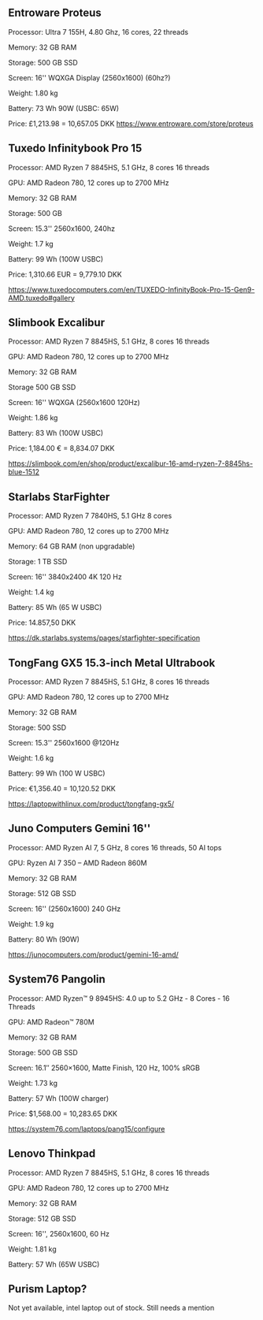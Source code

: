 ## Entroware Proteus

Processor: Ultra 7 155H, 4.80 Ghz, 16 cores, 22 threads

Memory: 32 GB RAM

Storage: 500 GB SSD

Screen: 16'' WQXGA Display (2560x1600) (60hz?)

Weight: 1.80 kg

Battery: 73 Wh 90W (USBC: 65W)

Price: £1,213.98 = 10,657.05 DKK
https://www.entroware.com/store/proteus

## Tuxedo Infinitybook Pro 15

Processor: AMD Ryzen 7 8845HS, 5.1 GHz, 8 cores 16 threads

GPU: AMD Radeon 780, 12 cores up to 2700 MHz

Memory: 32 GB RAM

Storage: 500 GB

Screen: 15.3'' 2560x1600, 240hz

Weight: 1.7 kg

Battery: 99 Wh (100W USBC)

Price: 1,310.66 EUR = 9,779.10 DKK

https://www.tuxedocomputers.com/en/TUXEDO-InfinityBook-Pro-15-Gen9-AMD.tuxedo#gallery

## Slimbook Excalibur

Processor: AMD Ryzen 7 8845HS, 5.1 GHz, 8 cores 16 threads

GPU: AMD Radeon 780, 12 cores up to 2700 MHz

Memory: 32 GB RAM

Storage 500 GB SSD

Screen: 16'' WQXGA (2560x1600 120Hz)

Weight: 1.86 kg

Battery: 83 Wh (100W USBC)

Price: 1,184.00 € = 8,834.07 DKK

https://slimbook.com/en/shop/product/excalibur-16-amd-ryzen-7-8845hs-blue-1512
## Starlabs StarFighter

Processor: AMD Ryzen 7 7840HS, 5.1 GHz 8 cores

GPU: AMD Radeon 780, 12 cores up to 2700 MHz

Memory: 64 GB RAM (non upgradable)

Storage: 1 TB SSD

Screen: 16'' 3840x2400 4K 120 Hz

Weight: 1.4 kg

Battery: 85 Wh (65 W USBC)

Price: 14.857,50 DKK

https://dk.starlabs.systems/pages/starfighter-specification

## TongFang GX5 15.3-inch Metal Ultrabook

Processor: AMD Ryzen 7 8845HS, 5.1 GHz, 8 cores 16 threads

GPU: AMD Radeon 780, 12 cores up to 2700 MHz

Memory: 32 GB RAM

Storage: 500 SSD

Screen: 15.3'' 2560x1600 @120Hz

Weight: 1.6 kg

Battery: 99 Wh (100 W USBC)

Price: €1,356.40 = 10,120.52 DKK

https://laptopwithlinux.com/product/tongfang-gx5/
## Juno Computers Gemini 16''

Processor: AMD Ryzen AI 7, 5 GHz, 8 cores 16 threads, 50 AI tops

GPU: Ryzen AI 7 350 – AMD Radeon 860M

Memory: 32 GB RAM

Storage: 512 GB SSD

Screen: 16'' (2560x1600) 240 GHz

Weight: 1.9 kg

Battery: 80 Wh (90W)

https://junocomputers.com/product/gemini-16-amd/


## System76 Pangolin

Processor: AMD Ryzen™ 9 8945HS: 4.0 up to 5.2 GHz - 8 Cores - 16 Threads

GPU: AMD Radeon™ 780M

Memory: 32 GB RAM

Storage: 500 GB SSD

Screen: 16.1″ 2560×1600, Matte Finish, 120 Hz, 100% sRGB

Weight: 1.73 kg

Battery: 57 Wh (100W charger)

Price: $1,568.00 = 10,283.65 DKK

https://system76.com/laptops/pang15/configure

## Lenovo Thinkpad

Processor: AMD Ryzen 7 8845HS, 5.1 GHz, 8 cores 16 threads

GPU: AMD Radeon 780, 12 cores up to 2700 MHz

Memory: 32 GB RAM

Storage: 512 GB SSD

Screen: 16'', 2560x1600, 60 Hz

Weight: 1.81 kg

Battery: 57 Wh (65W USBC)
## Purism Laptop?

Not yet available, intel laptop out of stock. Still needs a mention


